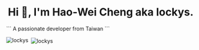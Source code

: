 <h1 align="center">Hi 👋, I'm Hao-Wei Cheng aka lockys.</h1>
```
A passionate developer from Taiwan
```

<p><img align="left" src="https://github-readme-stats.vercel.app/api/top-langs?username=lockys&show_icons=true&locale=en&layout=compact" alt="lockys" /></p>

<p>&nbsp;<img align="center" src="https://github-readme-stats.vercel.app/api?username=lockys&show_icons=true&locale=en" alt="lockys" /></p>

